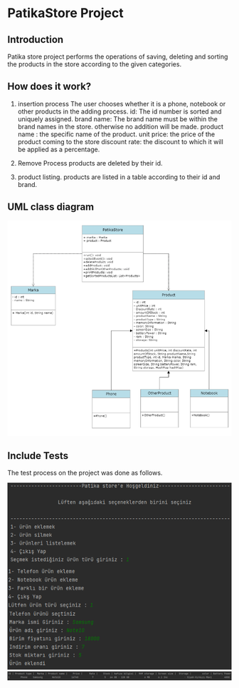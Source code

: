 # PatikaStore Project

## Introduction
Patika store project performs the operations of saving, deleting and sorting the products in the store according to the given categories.

## How does it work?
1. insertion process
   The user chooses whether it is a phone, notebook or other products in the adding process.
   id: The id number is sorted and uniquely assigned.
   brand name: The brand name must be within the brand names in the store. otherwise no addition will be made.
   product name : the specific name of the product.
   unit price: the price of the product coming to the store
   discount rate: the discount to which it will be applied as a percentage.

2. Remove Process
   products are deleted by their id.

3. product listing.
   products are listed in a table according to their id and brand.

## UML class diagram
<img src = "image/store_diagram.png" alt="uml diagram">

## Include Tests
The test process on the project was done as follows.

<img src = "image/menu_1.png" alt="uml diagram" align="middle">

<img src = "image/menu_2.png" alt="uml diagram" align="middle">

<img src = "image/menu_3.png" alt="uml diagram" align="middle">

<img src = "image/menu_4.png" alt="uml diagram" align="middle">

